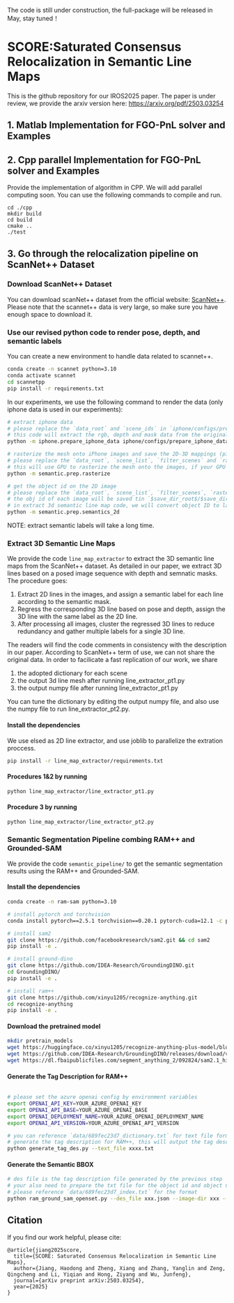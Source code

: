 The code is still under construction, the full-package will be released in May, stay tuned！
# SCORE:Saturated Consensus Relocalization in Semantic Line Maps
This is the github repository for our IROS2025 paper. 
The paper is under review, we provide the arxiv version here:
https://arxiv.org/pdf/2503.03254

## 1. Matlab Implementation for FGO-PnL solver and Examples

## 2. Cpp parallel Implementation for FGO-PnL solver and Examples
Provide the implementation of algorithm in CPP. We will add parallel computing soon.
You can use the following commands to compile and run.
```shell
cd ./cpp
mkdir build
cd build
cmake ..
./test
```
## 3. Go through the relocalization pipeline on ScanNet++ Dataset
### Download ScanNet++ Dataset
You can download scanNet++ dataset from the official website: [ScanNet++](https://kaldir.vc.in.tum.de/scannetpp/). Please note that the scannet++ data is very large, so make sure you have enough space to download it.
### Use our revised python code to render pose, depth, and semantic labels
You can create a new environment to handle data related to scannet++.
```bash
conda create -n scannet python=3.10
conda activate scannet
cd scannetpp
pip install -r requirements.txt
```

In our experiments, we use the following command to render the data (only iphone data is used in our experiments):
```bash
# extract iphone data
# please replace the `data_root` and `scene_ids` in `iphone/configs/prepare_iphone_data.yml` with your own path
# this code will extract the rgb, depth and mask data from the original scannet++ dataset
python -m iphone.prepare_iphone_data iphone/configs/prepare_iphone_data.yml

# rasterize the mesh onto iPhone images and save the 2D-3D mappings (pixel-to-face) to file. 
# please replace the `data_root`, `scene_list`, `filter_scenes` and `rasterout_dir` in `semantic/configs/rasterize.yaml` with your own path
# this will use GPU to rasterize the mesh onto the images, if your GPU memory is not enough, you can set `batch_size` to a smaller number
python -m semantic.prep.rasterize

# get the object id on the 2D image
# please replace the `data_root`, `scene_list`, `filter_scenes`, `rasterout_dir`, `visiblity_cache_dir`, `save_dir_root` and `save_dir` in `semantic/configs/semantic_2d.yaml` with your own path
# the obj id of each image will be saved tin `$save_dir_root$/$save_dir$/obj_ids/$scene_id$`, you can use numpy to read it
# in extract 3d semantic line map code, we will convert object ID to label ID.
python -m semantic.prep.semantics_2d
```
NOTE: extract semantic labels will take a long time.

### Extract 3D Semantic Line Maps
We provide the code `line_map_extractor` to extract the 3D semantic line maps from the ScanNet++ dataset. 
As detailed in our paper, we extract 3D lines based on a posed image sequence with depth and semnatic masks. 
The procedure goes: 
1.  Extract 2D lines in the images, and assign a semantic label for each line according to the semantic mask.
2.  Regress the corresponding 3D line based on pose and depth, assign the 3D line with the same label as the 2D line.
3.  After processing all images, cluster the regressed 3D lines to reduce redundancy and gather multiple labels for a single 3D line.   

The readers will find the code comments in consistency with the description in our paper.
According to ScanNet++ term of use, we can not share the original data.
In order to facilicate a fast replication of our work, we share 
1. the adopted dictionary for each scene
2. the output 3d line mesh after running line_extractor_pt1.py
3. the output numpy file after running line_extractor_pt1.py

You can tune the dictionary by editing the output numpy file, and also use the numpy file to run line_extractor_pt2.py.
#### Install the dependencies
We use elsed as 2D line extractor, and use joblib to parallelize the extration proccess.
```bash
pip install -r line_map_extractor/requirements.txt
```
#### Procedures 1&2 by running
``` bash
python line_map_extractor/line_extractor_pt1.py
```

#### Procedure 3 by running
``` bash
python line_map_extractor/line_extractor_pt2.py
```
### 
### Semantic Segmentation Pipeline combing RAM++ and Grounded-SAM
We provide the code `semantic_pipeline/` to get the semantic segmentation results using the RAM++ and Grounded-SAM.

#### Install the dependencies
```bash
conda create -n ram-sam python=3.10

# install pytorch and torchvision
conda install pytorch==2.5.1 torchvision==0.20.1 pytorch-cuda=12.1 -c pytorch -c nvidia

# install sam2
git clone https://github.com/facebookresearch/sam2.git && cd sam2
pip install -e .

# install ground-dino
git clone https://github.com/IDEA-Research/GroundingDINO.git
cd GroundingDINO/
pip install -e .

# install ram++
git clone https://github.com/xinyu1205/recognize-anything.git
cd recognize-anything
pip install -e .
```

#### Download the pretrained model
```bash
mkdir pretrain_models
wget https://huggingface.co/xinyu1205/recognize-anything-plus-model/blob/main/ram_plus_swin_large_14m.pth
wget https://github.com/IDEA-Research/GroundingDINO/releases/download/v0.1.0-alpha2/groundingdino_swinb_cogcoor.pth
wget https://dl.fbaipublicfiles.com/segment_anything_2/092824/sam2.1_hiera_large.pt
```

#### Generate the Tag Description for RAM++
```bash

# please set the azure openai config by environment variables
export OPENAI_API_KEY=YOUR_AZURE_OPENAI_KEY
export OPENAI_API_BASE=YOUR_AZURE_OPENAI_BASE
export OPENAI_DEPLOYMENT_NAME=YOUR_AZURE_OPENAI_DEPLOYMENT_NAME
export OPENAI_API_VERSION=YOUR_AZURE_OPENAI_API_VERSION

# you can reference `data/689fec23d7_dictionary.txt` for text file format
# generate the tag description for RAM++, this will output the tag description for each object
python generate_tag_des.py --text_file xxxx.txt
```

#### Generate the Semantic BBOX
```bash
# des file is the tag description file generated by the previous step
# your also need to prepare the txt file for the object id and object name mapping with the format `object_id object_name`, and its name should be `xxx_index.txt`
# please reference `data/689fec23d7_index.txt` for the format
python ram_ground_sam_openset.py --des_file xxx.json --image-dir xxx --output-dir xxx
```
## Citation
If you find our work helpful, please cite:
```
@article{jiang2025score,
  title={SCORE: Saturated Consensus Relocalization in Semantic Line Maps},
  author={Jiang, Haodong and Zheng, Xiang and Zhang, Yanglin and Zeng, Qingcheng and Li, Yiqian and Hong, Ziyang and Wu, Junfeng},
  journal={arXiv preprint arXiv:2503.03254},
  year={2025}
}
```